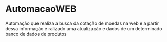 # AutomacaoWEB
Automação que realiza a busca da cotação de moedas na web e a partir dessa informação é ralizado uma atualização e dados de um determinado banco de dados de produtos
